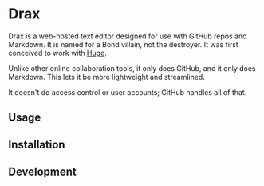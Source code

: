 # Drax
Drax is a web-hosted text editor designed for use with GitHub repos and Markdown. It is named for a Bond villain, not the destroyer. It was first conceived to work with [Hugo](http://gohugo.io/). 

Unlike other online collaboration tools, it only does GitHub, and it only does Markdown. This lets it be more lightweight and streamlined. 

It doesn't do access control or user accounts; GitHub handles all of that. 


## Usage


## Installation


## Development
